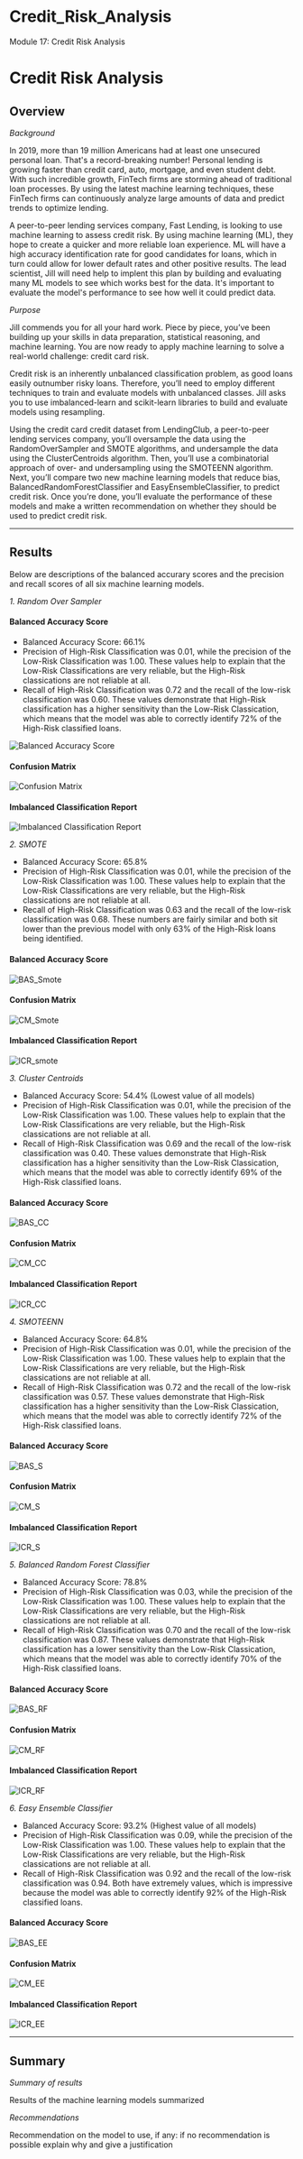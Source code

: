 # Credit_Risk_Analysis

Module 17: Credit Risk Analysis


# Credit Risk Analysis

## Overview

*Background* 

In 2019, more than 19 million Americans had at least one unsecured personal loan. That's a record-breaking number! Personal lending is growing faster than credit card, auto, mortgage, and even student debt. With such incredible growth, FinTech firms are storming ahead of traditional loan processes. By using the latest machine learning techniques, these FinTech firms can continuously analyze large amounts of data and predict trends to optimize lending.

A peer-to-peer lending services company, Fast Lending, is looking to use machine learning to assess credit risk. By using machine learning (ML), they hope to create a quicker and more reliable loan experience. ML will have a high accuracy identification rate for good candidates for loans, which in turn could allow for lower default rates and other positive results. The lead scientist, Jill will need help to implent this plan by building and evaluating many ML models to see which works best for the data. It's important to evaluate the model's performance to see how well it could predict data. 

*Purpose*

Jill commends you for all your hard work. Piece by piece, you’ve been building up your skills in data preparation, statistical reasoning, and machine learning. You are now ready to apply machine learning to solve a real-world challenge: credit card risk.

Credit risk is an inherently unbalanced classification problem, as good loans easily outnumber risky loans. Therefore, you’ll need to employ different techniques to train and evaluate models with unbalanced classes. Jill asks you to use imbalanced-learn and scikit-learn libraries to build and evaluate models using resampling.

Using the credit card credit dataset from LendingClub, a peer-to-peer lending services company, you’ll oversample the data using the RandomOverSampler and SMOTE algorithms, and undersample the data using the ClusterCentroids algorithm. Then, you’ll use a combinatorial approach of over- and undersampling using the SMOTEENN algorithm. Next, you’ll compare two new machine learning models that reduce bias, BalancedRandomForestClassifier and EasyEnsembleClassifier, to predict credit risk. Once you’re done, you’ll evaluate the performance of these models and make a written recommendation on whether they should be used to predict credit risk.

-----------------------------------

## Results

Below are descriptions of the balanced accurary scores and the precision and recall scores of all six machine learning models. 

*1. Random Over Sampler*

#### Balanced Accuracy Score

- Balanced Accuracy Score: 66.1%
- Precision of High-Risk Classification was 0.01, while the precision of the Low-Risk Classification was 1.00. These values help to explain that the Low-Risk Classifications are very reliable, but the High-Risk classications are not reliable at all. 
- Recall of High-Risk Classification was 0.72 and the recall of the low-risk classification was 0.60. These values demonstrate that High-Risk classification has a higher sensitivity than the Low-Risk Classication, which means that the model was able to correctly identify 72% of the High-Risk classified loans. 

![Balanced Accuracy Score](https://user-images.githubusercontent.com/102566199/183555422-e2b1fba6-0cd7-4e40-84ef-81a65b2dfb10.png)


#### Confusion Matrix

![Confusion Matrix](https://user-images.githubusercontent.com/102566199/183555548-992c7ef8-d2ca-417b-8041-4c8de2b4ea88.png)

#### Imbalanced Classification Report

![Imbalanced Classification Report](https://user-images.githubusercontent.com/102566199/183555649-3dd658b5-c485-4939-9c06-8a6366367c76.png)



*2. SMOTE*

- Balanced Accuracy Score: 65.8%
- Precision of High-Risk Classification was 0.01, while the precision of the Low-Risk Classification was 1.00. These values help to explain that the Low-Risk Classifications are very reliable, but the High-Risk classications are not reliable at all. 
- Recall of High-Risk Classification was 0.63 and the recall of the low-risk classification was 0.68. These numbers are fairly similar and both sit lower than the previous model with only 63% of the High-Risk loans being identified. 

#### Balanced Accuracy Score
![BAS_Smote](https://user-images.githubusercontent.com/102566199/183555794-97243d33-5a1d-47b7-b6af-9ba0c8975c2f.png)

#### Confusion Matrix

![CM_Smote](https://user-images.githubusercontent.com/102566199/183555901-606e7961-bd1a-4e50-ae71-d40edb8e8012.png)

#### Imbalanced Classification Report

![ICR_smote](https://user-images.githubusercontent.com/102566199/183555978-997e921d-374f-4700-9ed9-8d36e603336b.png)


 *3. Cluster Centroids*

- Balanced Accuracy Score: 54.4% (Lowest value of all models)
- Precision of High-Risk Classification was 0.01, while the precision of the Low-Risk Classification was 1.00. These values help to explain that the Low-Risk Classifications are very reliable, but the High-Risk classications are not reliable at all. 
- Recall of High-Risk Classification was 0.69 and the recall of the low-risk classification was 0.40. These values demonstrate that High-Risk classification has a higher sensitivity than the Low-Risk Classication, which means that the model was able to correctly identify 69% of the High-Risk classified loans. 


#### Balanced Accuracy Score

![BAS_CC](https://user-images.githubusercontent.com/102566199/183556212-af20c030-8aef-4bc4-a139-6a88c82e7a7f.png)


#### Confusion Matrix

![CM_CC](https://user-images.githubusercontent.com/102566199/183556241-991221bc-1b9c-43df-8b3a-275e96e6827d.png)


#### Imbalanced Classification Report

![ICR_CC](https://user-images.githubusercontent.com/102566199/183556281-45d48d9d-220c-4891-b875-c285e792acfe.png)


 *4. SMOTEENN*
 
- Balanced Accuracy Score: 64.8%
- Precision of High-Risk Classification was 0.01, while the precision of the Low-Risk Classification was 1.00. These values help to explain that the Low-Risk Classifications are very reliable, but the High-Risk classications are not reliable at all. 
- Recall of High-Risk Classification was 0.72 and the recall of the low-risk classification was 0.57. These values demonstrate that High-Risk classification has a higher sensitivity than the Low-Risk Classication, which means that the model was able to correctly identify 72% of the High-Risk classified loans. 
 
#### Balanced Accuracy Score

![BAS_S](https://user-images.githubusercontent.com/102566199/183556340-02ca32ff-8f72-4342-a5dd-e2ff30d48e94.png)


#### Confusion Matrix

![CM_S](https://user-images.githubusercontent.com/102566199/183556359-0b889fc1-9d7f-4f44-91a0-5514db14a96c.png)


#### Imbalanced Classification Report

![ICR_S](https://user-images.githubusercontent.com/102566199/183556392-612ed405-0431-4695-9d7e-fcd66d17da9e.png)

 *5. Balanced Random Forest Classifier*
 
- Balanced Accuracy Score: 78.8%
- Precision of High-Risk Classification was 0.03, while the precision of the Low-Risk Classification was 1.00. These values help to explain that the Low-Risk Classifications are very reliable, but the High-Risk classications are not reliable at all. 
- Recall of High-Risk Classification was 0.70 and the recall of the low-risk classification was 0.87. These values demonstrate that High-Risk classification has a lower sensitivity than the Low-Risk Classication, which means that the model was able to correctly identify 70% of the High-Risk classified loans.  
 
#### Balanced Accuracy Score

![BAS_RF](https://user-images.githubusercontent.com/102566199/183558179-a3d4a6e6-ca89-48bc-817b-1c12bbe87eab.png)


#### Confusion Matrix

![CM_RF](https://user-images.githubusercontent.com/102566199/183558224-9eb79a9a-365f-4146-af94-23cc9326ed5d.png)


#### Imbalanced Classification Report

![ICR_RF](https://user-images.githubusercontent.com/102566199/183558251-b85bb131-8b44-4c1f-9fa3-2ed1ae37d264.png)


 *6. Easy Ensemble Classifier*
 
- Balanced Accuracy Score: 93.2% (Highest value of all models)
- Precision of High-Risk Classification was 0.09, while the precision of the Low-Risk Classification was 1.00. These values help to explain that the Low-Risk Classifications are very reliable, but the High-Risk classications are not reliable at all. 
- Recall of High-Risk Classification was 0.92 and the recall of the low-risk classification was 0.94. Both have extremely values, which is impressive because the model was able to correctly identify 92% of the High-Risk classified loans. 
 
 #### Balanced Accuracy Score

![BAS_EE](https://user-images.githubusercontent.com/102566199/183558313-712c7f7e-04c1-47f2-976d-5aa138d23320.png)


#### Confusion Matrix

![CM_EE](https://user-images.githubusercontent.com/102566199/183558337-7738f09b-f9a2-4bdc-b19c-5fdfc605d930.png)


#### Imbalanced Classification Report

![ICR_EE](https://user-images.githubusercontent.com/102566199/183558377-919f4174-e467-4d6c-94c0-cf0d16b467cf.png)


-------------------

## Summary

*Summary of results*

Results of the machine learning models summarized

*Recommendations*

Recommendation on the model to use, if any: if no recommendation is possible explain why and give a justification 
